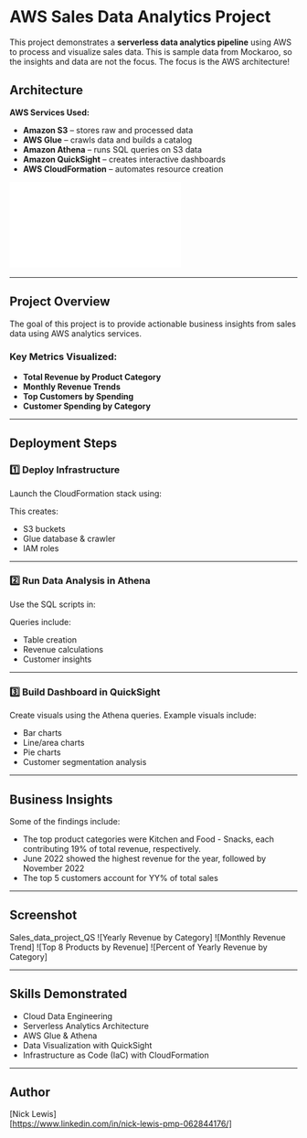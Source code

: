 # AWS Sales Data Analytics Project

This project demonstrates a **serverless data analytics pipeline** using AWS to process and visualize sales data. This is sample data from Mockaroo, so the insights and data are not the focus. The focus is the AWS architecture!

## **Architecture**

**AWS Services Used:**

- **Amazon S3** – stores raw and processed data  
- **AWS Glue** – crawls data and builds a catalog  
- **Amazon Athena** – runs SQL queries on S3 data  
- **Amazon QuickSight** – creates interactive dashboards  
- **AWS CloudFormation** – automates resource creation

![Dashboard Screenshot](images/Sales_Data_Project_QS.pdf)

---

## **Project Overview**

The goal of this project is to provide actionable business insights from sales data using AWS analytics services.

### **Key Metrics Visualized:**

- **Total Revenue by Product Category**  
- **Monthly Revenue Trends**  
- **Top Customers by Spending**  
- **Customer Spending by Category**

---

## **Deployment Steps**

### **1️⃣ Deploy Infrastructure**

Launch the CloudFormation stack using:



This creates:

- S3 buckets  
- Glue database & crawler  
- IAM roles  

---

### **2️⃣ Run Data Analysis in Athena**

Use the SQL scripts in:


Queries include:

- Table creation  
- Revenue calculations  
- Customer insights  

---

### **3️⃣ Build Dashboard in QuickSight**

Create visuals using the Athena queries. Example visuals include:

- Bar charts  
- Line/area charts  
- Pie charts  
- Customer segmentation analysis

---

## **Business Insights**

Some of the findings include:

- The top product categories were Kitchen and Food - Snacks, each contributing 19% of total revenue, respectively.
- June 2022 showed the highest revenue for the year, followed by November 2022
- The top 5 customers account for YY% of total sales

---

## **Screenshot**

Sales_data_project_QS
![Yearly Revenue by Category] 
![Monthly Revenue Trend]
![Top 8 Products by Revenue] 
![Percent of Yearly Revenue by Category]

---

## **Skills Demonstrated**

- Cloud Data Engineering  
- Serverless Analytics Architecture  
- AWS Glue & Athena  
- Data Visualization with QuickSight  
- Infrastructure as Code (IaC) with CloudFormation

---

## **Author**

[Nick Lewis]  
[https://www.linkedin.com/in/nick-lewis-pmp-062844176/]  

